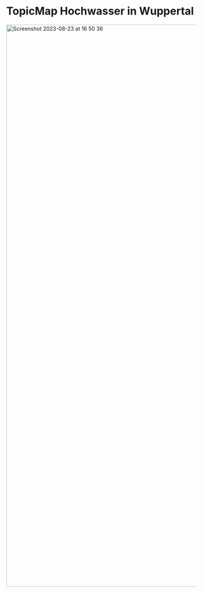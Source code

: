 # TopicMap Hochwasser in Wuppertal

<img width="1488" alt="Screenshot 2023-08-23 at 16 50 36" src="https://github.com/topicmaps-wuppertal/hochwasser/assets/837211/736cc19c-6504-4fff-81d5-cc8cbaab2c87">
